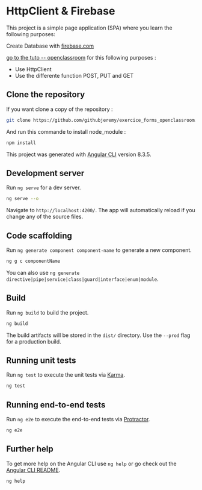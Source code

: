 # HttpClient & Firebase

This project is a simple page application (SPA) where you learn the following purposes:

Create Database with [firebase.com](https://firebase.com/)

[go to the tuto -- openclassroom](https://openclassrooms.com/fr/courses/4668271-developpez-des-applications-web-avec-angular/5091141-interagissez-avec-un-serveur-avec-httpclient) for this following purposes :

* Use HttpClient
* Use the differente function POST, PUT and GET


## Clone the repository

If you want clone a copy of the repository :

```bash
git clone https://github.com/githubjeremy/exercice_forms_openclassroom.git
```

And run this commande to install node_module :

```bash
npm install
```

This project was generated with [Angular CLI](https://github.com/angular/angular-cli) version 8.3.5.

## Development server

Run `ng serve` for a dev server.
```bash
ng serve --o
```
Navigate to `http://localhost:4200/`. The app will automatically reload if you change any of the source files.

## Code scaffolding

Run `ng generate component component-name` to generate a new component.
```bash
ng g c componentName
```
You can also use `ng generate directive|pipe|service|class|guard|interface|enum|module`.

## Build

Run `ng build` to build the project.
```bash
ng build
```
The build artifacts will be stored in the `dist/` directory. Use the `--prod` flag for a production build.

## Running unit tests

Run `ng test` to execute the unit tests via [Karma](https://karma-runner.github.io).
```bash
ng test
```

## Running end-to-end tests

Run `ng e2e` to execute the end-to-end tests via [Protractor](http://www.protractortest.org/).
```bash
ng e2e
```

## Further help

To get more help on the Angular CLI use `ng help` or go check out the [Angular CLI README](https://github.com/angular/angular-cli/blob/master/README.md).
```bash
ng help
```
